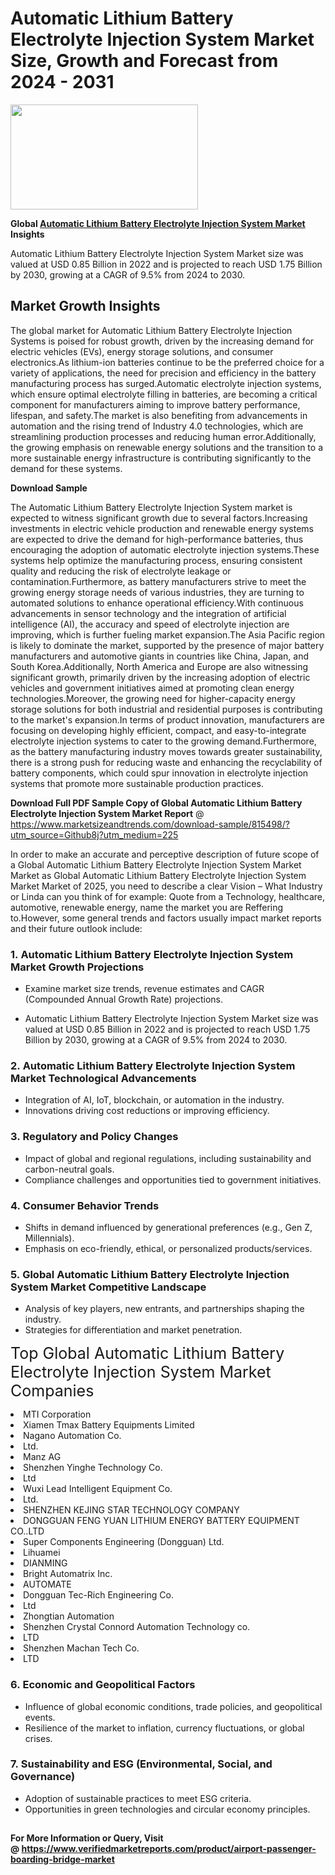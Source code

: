 <H1>Automatic Lithium Battery Electrolyte Injection System Market Size, Growth and Forecast from 2024 - 2031</H1><img class="aligncenter size-medium wp-image-584254" src="https://thirdeyenews.in/wp-content/uploads/2024/09/Global-Market-Research-300x168.jpeg" alt="" width="300" height="168" /><p><strong>Global&nbsp;<a href="https://www.marketsizeandtrends.com/download-sample/815498/?utm_source=Github8j?utm_medium=225">Automatic Lithium Battery Electrolyte Injection System Market</a> Insights</strong></p><p>Automatic Lithium Battery Electrolyte Injection System Market size was valued at USD 0.85 Billion in 2022 and is projected to reach USD 1.75 Billion by 2030, growing at a CAGR of 9.5% from 2024 to 2030.</p><p><h2>Market Growth Insights</h2> <p>The global market for Automatic Lithium Battery Electrolyte Injection Systems is poised for robust growth, driven by the increasing demand for electric vehicles (EVs), energy storage solutions, and consumer electronics.As lithium-ion batteries continue to be the preferred choice for a variety of applications, the need for precision and efficiency in the battery manufacturing process has surged.Automatic electrolyte injection systems, which ensure optimal electrolyte filling in batteries, are becoming a critical component for manufacturers aiming to improve battery performance, lifespan, and safety.The market is also benefiting from advancements in automation and the rising trend of Industry 4.0 technologies, which are streamlining production processes and reducing human error.Additionally, the growing emphasis on renewable energy solutions and the transition to a more sustainable energy infrastructure is contributing significantly to the demand for these systems.</p> <p><strong>Download Sample</strong></p> <p>The Automatic Lithium Battery Electrolyte Injection System market is expected to witness significant growth due to several factors.Increasing investments in electric vehicle production and renewable energy systems are expected to drive the demand for high-performance batteries, thus encouraging the adoption of automatic electrolyte injection systems.These systems help optimize the manufacturing process, ensuring consistent quality and reducing the risk of electrolyte leakage or contamination.Furthermore, as battery manufacturers strive to meet the growing energy storage needs of various industries, they are turning to automated solutions to enhance operational efficiency.With continuous advancements in sensor technology and the integration of artificial intelligence (AI), the accuracy and speed of electrolyte injection are improving, which is further fueling market expansion.The Asia Pacific region is likely to dominate the market, supported by the presence of major battery manufacturers and automotive giants in countries like China, Japan, and South Korea.Additionally, North America and Europe are also witnessing significant growth, primarily driven by the increasing adoption of electric vehicles and government initiatives aimed at promoting clean energy technologies.Moreover, the growing need for higher-capacity energy storage solutions for both industrial and residential purposes is contributing to the market's expansion.In terms of product innovation, manufacturers are focusing on developing highly efficient, compact, and easy-to-integrate electrolyte injection systems to cater to the growing demand.Furthermore, as the battery manufacturing industry moves towards greater sustainability, there is a strong push for reducing waste and enhancing the recyclability of battery components, which could spur innovation in electrolyte injection systems that promote more sustainable production practices.</p> <p><span class=""><strong>Download Full PDF Sample Copy of Global Automatic Lithium Battery Electrolyte Injection System Market Report</strong> @ <a href="https://www.marketsizeandtrends.com/download-sample/815498/?utm_source=Github8j?utm_medium=225" target="_blank">https://www.marketsizeandtrends.com/download-sample/815498/?utm_source=Github8j?utm_medium=225</a></span></p><p>In order to make an accurate and perceptive description of future scope of a Global&nbsp;Automatic Lithium Battery Electrolyte Injection System Market Market as Global&nbsp;Automatic Lithium Battery Electrolyte Injection System Market Market of 2025, you need to describe a clear Vision &ndash; What Industry or Linda can you think of for example: Quote from a Technology, healthcare, automotive, renewable energy, name the market you are Reffering to.However, some general trends and factors usually impact market reports and their future outlook include:</p><h3>1.&nbsp;<strong>Automatic Lithium Battery Electrolyte Injection System Market Growth Projections</strong></h3><ul><li>Examine market size trends, revenue estimates and CAGR (Compounded Annual Growth Rate) projections.</li><li><p>Automatic Lithium Battery Electrolyte Injection System Market size was valued at USD 0.85 Billion in 2022 and is projected to reach USD 1.75 Billion by 2030, growing at a CAGR of 9.5% from 2024 to 2030.</p></li></ul><h3>2.&nbsp;<strong>Automatic Lithium Battery Electrolyte Injection System Market Technological Advancements</strong></h3><ul><li>Integration of AI, IoT, blockchain, or automation in the industry.</li><li>Innovations driving cost reductions or improving efficiency.</li></ul><h3>3.&nbsp;<strong>Regulatory and Policy Changes</strong></h3><ul><li>Impact of global and regional regulations, including sustainability and carbon-neutral goals.</li><li>Compliance challenges and opportunities tied to government initiatives.</li></ul><h3>4.&nbsp;<strong>Consumer Behavior Trends</strong></h3><ul><li>Shifts in demand influenced by generational preferences (e.g., Gen Z, Millennials).</li><li>Emphasis on eco-friendly, ethical, or personalized products/services.</li></ul><h3>5.&nbsp;<strong>Global Automatic Lithium Battery Electrolyte Injection System Market Competitive Landscape</strong></h3><ul><li>Analysis of key players, new entrants, and partnerships shaping the industry.</li><li>Strategies for differentiation and market penetration.</li></ul><p data-pm-slice="1 1 []"><span style="color: inherit; font-family: inherit; font-size: 25px;">Top Global Automatic Lithium Battery Electrolyte Injection System Market Companies</span></p><div class="" data-test-id=""><p><li>MTI Corporation</li><li> Xiamen Tmax Battery Equipments Limited</li><li> Nagano Automation Co.</li><li>Ltd.</li><li> Manz AG</li><li> Shenzhen Yinghe Technology Co.</li><li> Ltd</li><li> Wuxi Lead Intelligent Equipment Co.</li><li> Ltd.</li><li> SHENZHEN KEJING STAR TECHNOLOGY COMPANY</li><li> DONGGUAN FENG YUAN LITHIUM ENERGY BATTERY EQUIPMENT CO..LTD</li><li> Super Components Engineering (Dongguan) Ltd.</li><li> Lihuamei</li><li> DIANMING</li><li> Bright Automatrix Inc.</li><li> AUTOMATE</li><li> Dongguan Tec-Rich Engineering Co.</li><li>Ltd</li><li> Zhongtian Automation</li><li> Shenzhen Crystal Connord Automation Technology co.</li><li>LTD</li><li> Shenzhen Machan Tech Co.</li><li>LTD</li></p></div><h3>6.&nbsp;<strong>Economic and Geopolitical Factors</strong></h3><ul><li>Influence of global economic conditions, trade policies, and geopolitical events.</li><li>Resilience of the market to inflation, currency fluctuations, or global crises.</li></ul><h3>7.&nbsp;<strong>Sustainability and ESG (Environmental, Social, and Governance)</strong></h3><ul><li>Adoption of sustainable practices to meet ESG criteria.</li><li>Opportunities in green technologies and circular economy principles.</li></ul><h2><strong style="font-size: 14px;">For More Information or Query, Visit @&nbsp;</strong><a style="background-color: #ffffff; font-size: 14px;" href="https://www.marketsizeandtrends.com/report/automatic-lithium-battery-electrolyte-injection-system-market/" target="_blank">https://www.verifiedmarketreports.com/product/airport-passenger-boarding-bridge-market</a></h2>